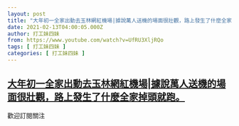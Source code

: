 ```yaml
---
layout: post
title: "大年初一全家出動去玉林網紅機場|據說萬人送機的場面很壯觀，路上發生了什麼全家掉頭就跑。"
date: 2021-02-13T04:00:05.000Z
author: 打工妹四妹
from: https://www.youtube.com/watch?v=UfRU3XljRQo
tags: [ 打工妹四妹 ]
categories: [ 打工妹四妹 ]
---
```

<!--1613188805000-->
[大年初一全家出動去玉林網紅機場|據說萬人送機的場面很壯觀，路上發生了什麼全家掉頭就跑。](https://www.youtube.com/watch?v=UfRU3XljRQo)
------

<div>
歡迎訂閱關注
</div>
